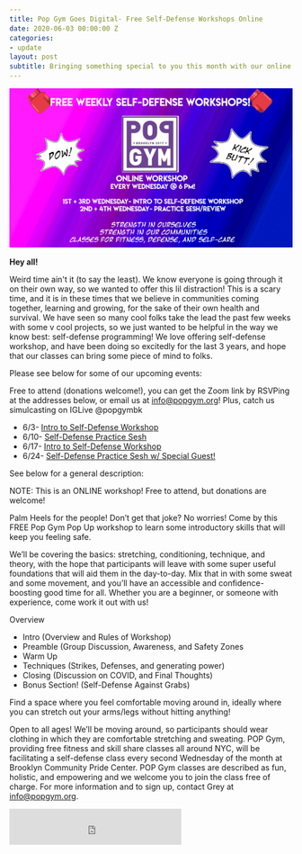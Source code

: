 ```yaml
---
title: Pop Gym Goes Digital- Free Self-Defense Workshops Online
date: 2020-06-03 00:00:00 Z
categories:
- update
layout: post
subtitle: Bringing something special to you this month with our online free self-defense workshops!
---
```


![Pop Gym Online](/assets/weeklyworkshopcopy.jpg)


**Hey all!**

Weird time ain't it (to say the least). We know everyone is going through it on their own way, so we wanted to offer this lil distraction! This is a scary time, and it is in these times that we believe in communities coming together, learning and growing, for the sake of their own health and survival. We have seen so many cool folks take the lead the past few weeks with some v cool projects, so we just wanted to be helpful in the way we know best: self-defense programming! We love offering self-defense workshop, and have been doing so excitedly for the last 3 years, and hope that our classes can bring some piece of mind to folks.

Please see below for some of our upcoming events:

Free to attend (donations welcome!), you can get the Zoom link by RSVPing at the addresses below, or email us at info@popgym.org! Plus, catch us simulcasting on IGLive @popgymbk

* 6/3- [Intro to Self-Defense Workshop](https://withfriends.co/event/4629465/pop_gym_weekly_self_defense_workshop_intro_to_self_defense)
* 6/10- [Self-Defense Practice Sesh](https://withfriends.co/event/4629470/pop_gym_weekly_self_defense_workshop_practice_sesh)
* 6/17- [Intro to Self-Defense Workshop](https://withfriends.co/event/4629475/pop_gym_weekly_self_defense_workshop_intro_to_self_defense)
* 6/24- [Self-Defense Practice Sesh w/ Special Guest!](https://withfriends.co/event/4629480/pop_gym_weekly_self_defense_workshop_practice_sesh_w_special_guest_instructor)

 See below for a general description:
 
 NOTE: This is an ONLINE workshop! Free to attend, but donations are welcome!
 
Palm Heels for the people! Don’t get that joke? No worries! Come by this FREE Pop Gym Pop Up workshop to learn some introductory skills that will keep you feeling safe. 

We’ll be covering the basics: stretching, conditioning, technique, and theory, with the hope that participants will leave with some super useful foundations that will aid them in the day-to-day. Mix that in with some sweat and some movement, and you’ll have an accessible and confidence-boosting good time for all. Whether you are a beginner, or someone with experience, come work it out with us!

Overview
* Intro (Overview and Rules of Workshop)
* Preamble (Group Discussion, Awareness, and Safety Zones
* Warm Up
* Techniques (Strikes, Defenses, and generating power)
* Closing (Discussion on COVID, and Final Thoughts)
* Bonus Section! (Self-Defense Against Grabs)

Find a space where you feel comfortable moving around in, ideally where you can stretch out your arms/legs without hitting anything!

Open to all ages! We’ll be moving around, so participants should wear clothing in which they are comfortable stretching and sweating.
POP Gym, providing free fitness and skill share classes all around NYC, will be facilitating a self-defense class every second Wednesday of the month at Brooklyn Community Pride Center. POP Gym classes are described as fun, holistic, and empowering and we welcome you to join the class free of charge. For more information and to sign up, contact Grey at info@popgym.org.
       
<iframe src="https://withfriends.co/pop_gym/embed/raw:kind=Join" width="306" height="64" frameborder="0"></iframe>
